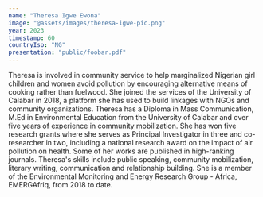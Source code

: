 ```yaml
---
name: "Theresa Igwe Ewona"
image: "@assets/images/theresa-igwe-pic.png"
year: 2023
timestamp: 60
countryIso: "NG"
presentation: "public/foobar.pdf"
---
```


Theresa is involved in community service to help marginalized Nigerian girl children and women avoid pollution by encouraging alternative means of cooking rather than fuelwood. She joined the services of the University of Calabar in 2018, a platform she has used to build linkages with NGOs and community organizations. Theresa has a Diploma in Mass Communication, M.Ed in Environmental Education from the University of Calabar and over five years of experience in community mobilization. She has won five research grants where she serves as Principal Investigator in three and co-researcher in two, including a national research award on the impact of air pollution on health. Some of her works are published in high-ranking journals. Theresa's skills include public speaking, community mobilization, literary writing, communication and relationship building. She is a member of the Environmental Monitoring and Energy Research Group - Africa, EMERGAfriq, from 2018 to date.

